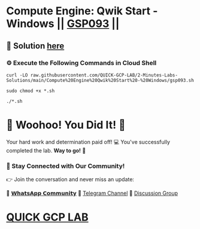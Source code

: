 # Compute Engine: Qwik Start - Windows || [GSP093](https://www.cloudskillsboost.google/focuses/560?parent=catalog) ||

## 🔑 Solution [here](https://youtu.be/INMNYHF9x4w)

### ⚙️ Execute the Following Commands in Cloud Shell

```
curl -LO raw.githubusercontent.com/QUICK-GCP-LAB/2-Minutes-Labs-Solutions/main/Compute%20Engine%20Qwik%20Start%20-%20Windows/gsp093.sh

sudo chmod +x *.sh

./*.sh
```

# 🎉 Woohoo! You Did It! 🎉

Your hard work and determination paid off! 💻
You've successfully completed the lab. **Way to go!** 🚀

### 💬 Stay Connected with Our Community!

👉 Join the conversation and never miss an update:

💚 [𝗪𝗵𝗮𝘁𝘀𝗔𝗽𝗽 𝗖𝗼𝗺𝗺𝘂𝗻𝗶𝘁𝘆](https://chat.whatsapp.com/ECJ9h8GA3CA1ksaI9m5NrX)
📢 [Telegram Channel](https://t.me/quickgcplab)
👥 [Discussion Group](https://t.me/quickgcplabchats)

# [QUICK GCP LAB](https://www.youtube.com/@quickgcplab)

